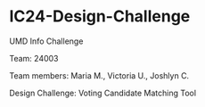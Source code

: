 # IC24-Design-Challenge
UMD Info Challenge

Team: 24003

Team members: Maria M., Victoria U., Joshlyn C.

Design Challenge: Voting Candidate Matching Tool
